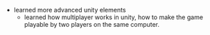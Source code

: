 * learned more advanced unity elements
  * learned how multiplayer works in unity, how to make the game playable by two players on the same computer.
